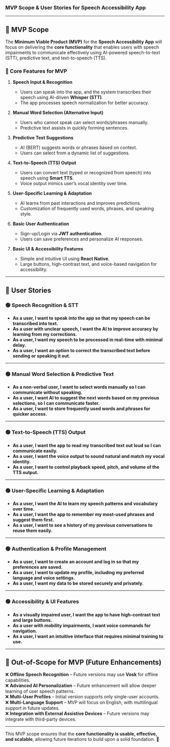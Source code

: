 ### **MVP Scope & User Stories for Speech Accessibility App**  

---

## **📌 MVP Scope**  

The **Minimum Viable Product (MVP)** for the **Speech Accessibility App** will focus on delivering the **core functionality** that enables users with speech impairments to communicate effectively using AI-powered speech-to-text (STT), predictive text, and text-to-speech (TTS).  

### **🔹 Core Features for MVP**  

1. **Speech Input & Recognition**  
   - Users can speak into the app, and the system transcribes their speech using AI-driven **Whisper (STT)**.  
   - The app processes speech normalization for better accuracy.  

2. **Manual Word Selection (Alternative Input)**  
   - Users who cannot speak can select words/phrases manually.  
   - Predictive text assists in quickly forming sentences.  

3. **Predictive Text Suggestions**  
   - AI (BERT) suggests words or phrases based on context.  
   - Users can select from a dynamic list of suggestions.  

4. **Text-to-Speech (TTS) Output**  
   - Users can convert text (typed or recognized from speech) into speech using **Smart TTS**.  
   - Voice output mimics user’s vocal identity over time.  

5. **User-Specific Learning & Adaptation**  
   - AI learns from past interactions and improves predictions.  
   - Customization of frequently used words, phrases, and speaking style.  

6. **Basic User Authentication**  
   - Sign-up/Login via **JWT authentication**.  
   - Users can save preferences and personalize AI responses.  

7. **Basic UI & Accessibility Features**  
   - Simple and intuitive UI using **React Native**.  
   - Large buttons, high-contrast text, and voice-based navigation for accessibility.  

---

## **📌 User Stories**  

### **🟢 Speech Recognition & STT**  

- **As a user, I want to speak into the app so that my speech can be transcribed into text.**  
- **As a user with unclear speech, I want the AI to improve accuracy by learning from my corrections.**  
- **As a user, I want my speech to be processed in real-time with minimal delay.**  
- **As a user, I want an option to correct the transcribed text before sending or speaking it out.**  

---

### **🟢 Manual Word Selection & Predictive Text**  

- **As a non-verbal user, I want to select words manually so I can communicate without speaking.**  
- **As a user, I want AI to suggest the next words based on my previous selections, so I can communicate faster.**  
- **As a user, I want to store frequently used words and phrases for quicker access.**  

---

### **🟢 Text-to-Speech (TTS) Output**  

- **As a user, I want the app to read my transcribed text out loud so I can communicate easily.**  
- **As a user, I want the voice output to sound natural and match my vocal identity.**  
- **As a user, I want to control playback speed, pitch, and volume of the TTS output.**  

---

### **🟢 User-Specific Learning & Adaptation**  

- **As a user, I want the AI to learn my speech patterns and vocabulary over time.**  
- **As a user, I want the app to remember my most-used phrases and suggest them first.**  
- **As a user, I want to see a history of my previous conversations to reuse them easily.**  

---

### **🟢 Authentication & Profile Management**  

- **As a user, I want to create an account and log in so that my preferences are saved.**  
- **As a user, I want to update my profile, including my preferred language and voice settings.**  
- **As a user, I want my data to be stored securely and privately.**  

---

### **🟢 Accessibility & UI Features**  

- **As a visually impaired user, I want the app to have high-contrast text and large buttons.**  
- **As a user with mobility impairments, I want voice commands for navigation.**  
- **As a user, I want an intuitive interface that requires minimal training to use.**  

---

## **📌 Out-of-Scope for MVP (Future Enhancements)**  

❌ **Offline Speech Recognition** – Future versions may use **Vosk** for offline capabilities.  
❌ **Advanced AI Personalization** – Future enhancement will allow deeper learning of user speech patterns.  
❌ **Multi-User Profiles** – Initial version supports only single-user accounts.  
❌ **Multi-Language Support** – MVP will focus on English, with multilingual support in future updates.  
❌ **Integration with External Assistive Devices** – Future versions may integrate with third-party devices.  

---

This MVP scope ensures that the **core functionality is usable, effective, and scalable**, allowing future iterations to build upon a solid foundation. 🚀